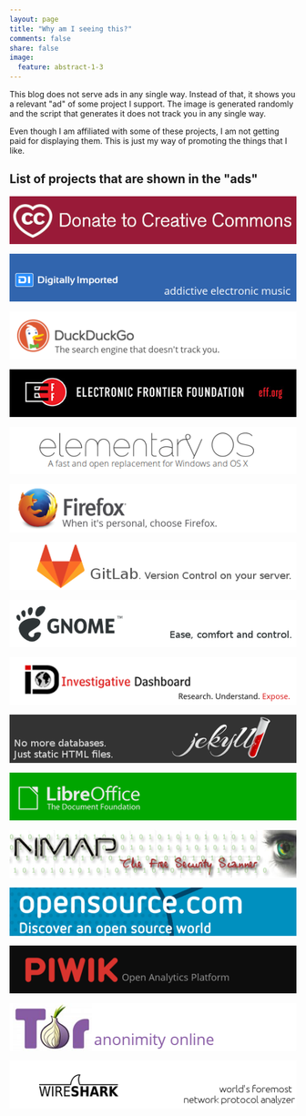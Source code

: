 ```yaml
---
layout: page
title: "Why am I seeing this?"
comments: false
share: false
image:
  feature: abstract-1-3
---
```


This blog does not serve ads in any single way. Instead of that, it shows you a relevant "ad" of some project I support. The image is generated randomly and the script that generates it does not track you in any single way.

Even though I am affiliated with some of these projects, I am not getting paid for displaying them. This is just my way of promoting the things that I like.

## List of projects that are shown in the "ads"

[![creative commons](../images/relevant/creative_commons.png)](https://donate.creativecommons.org/)

[![digitally_imported](../images/relevant/digitally_imported.png)](http://www.di.fm/)

[![duckduckgo](../images/relevant/duckduckgo.png)](https://duckduckgo.com/about)

[![eff](../images/relevant/eff.png)](https://www.eff.org/)

[![elementary_os](../images/relevant/elementary_os.png)](https://elementary.io/)

[![firefox](../images/relevant/firefox.png)](https://www.mozilla.org/en-US/firefox/new/)

[![gitlab](../images/relevant/gitlab.png)](https://about.gitlab.com/)

[![gnome](../images/relevant/gnome.png)](https://www.gnome.org/)

[![investigative_dashboard](../images/relevant/investigative_dashboard.png)](https://investigativedashboard.org/)

[![jekyll](../images/relevant/jekyll.png)](http://jekyllrb.com/)

[![libreoffice](../images/relevant/libreoffice.png)](https://www.libreoffice.org/)

[![nmap](../images/relevant/nmap.png)](https://nmap.org/)

[![opensource.com](../images/relevant/opensource.png)](https://opensource.com/)

[![piwik](../images/relevant/piwik.png)](https://piwik.org/)

[![tor_project](../images/relevant/tor_project.png)](https://www.torproject.org/)

[![wireshark](../images/relevant/wireshark.png)](https://wireshark.org/)
